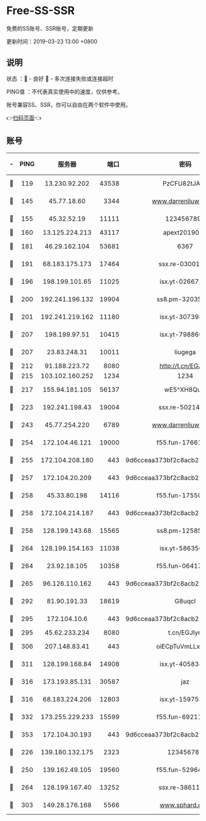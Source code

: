 # Free-SS-SSR

免费的SS账号、SSR账号，定期更新

更新时间：2019-03-23 13:00 +0800

## 说明

状态     ：🙂 - 良好 🙁 - 多次连接失败或连接超时

PING值   ：不代表真实使用中的速度，仅供参考。

账号兼容SS、SSR，你可以自由在两个软件中使用。

👉[扫码页面](https://liesauer.github.io/Free-SS-SSR/)👈

## 账号

|-|PING|服务器|端口|密码|加密方式|区域|
|:----:|:----:|:-----:|-----:|:----:|:----:|:----:|
|🙂|119|13.230.92.202|43538|PzCFU82tJAdZ|aes-256-cfb|JP|
|🙂|145|45.77.18.60|3344|www.darrenliuwei.com|aes-256-cfb|JP|
|🙂|155|45.32.52.19|11111|1234567890|aes-256-cfb|JP|
|🙂|160|13.125.224.213|43117|apext2019005|chacha20|KR|
|🙂|181|46.29.162.104|53681|6367|aes-256-ctr|RU|
|🙂|191|68.183.175.173|17464|ssx.re-03001510|aes-256-cfb|US|
|🙂|196|198.199.101.65|11025|isx.yt-02667200|aes-256-cfb|US|
|🙂|200|192.241.196.132|19904|ss8.pm-32035389|aes-256-cfb|US|
|🙂|201|192.241.219.162|11180|isx.yt-30739892|aes-256-cfb|US|
|🙂|207|198.199.97.51|10415|isx.yt-79886038|aes-256-cfb|US|
|🙂|207|23.83.248.31|10011|liugega|aes-256-cfb|US|
|🙂|212|91.188.223.72|8080|http://t.cn/EGJIyrl|rc4-md5|RU|
|🙂|215|103.102.160.252|1234|1234|rc4-md5|JP|
|🙂|217|155.94.181.105|56137|wE5^XH8Quw|aes-256-cfb|US|
|🙂|223|192.241.198.43|19004|ssx.re-50214186|aes-256-cfb|US|
|🙂|243|45.77.254.220|6789|www.darrenliuwei.com|aes-256-cfb|SG|
|🙂|254|172.104.46.121|19000|f55.fun-17661164|aes-256-cfb|SG|
|🙂|255|172.104.208.180|443|9d6cceaa373bf2c8acb22e60b6a58be6|aes-256-cfb|US|
|🙂|257|172.104.20.209|443|9d6cceaa373bf2c8acb22e60b6a58be6|aes-256-cfb|US|
|🙂|258|45.33.80.198|14116|f55.fun-17550990|aes-256-cfb|US|
|🙂|258|172.104.214.187|443|9d6cceaa373bf2c8acb22e60b6a58be6|aes-256-cfb|US|
|🙂|258|128.199.143.68|15565|ss8.pm-12585691|aes-256-cfb|SG|
|🙂|264|128.199.154.163|11038|isx.yt-58635648|aes-256-cfb|SG|
|🙂|264|23.92.18.105|10358|f55.fun-06417508|aes-256-cfb|US|
|🙂|265|96.126.110.162|443|9d6cceaa373bf2c8acb22e60b6a58be6|aes-256-cfb|US|
|🙂|292|81.90.191.33|18619|G8uqcl|aes-256-cfb|US|
|🙂|295|172.104.10.6|443|9d6cceaa373bf2c8acb22e60b6a58be6|aes-256-cfb|US|
|🙂|295|45.62.233.234|8080|t.cn/EGJIyrl|rc4-md5|CA|
|🙂|306|207.148.83.41|443|oiECpTuVmLLxk4Ts|aes-256-cfb|AU|
|🙂|311|128.199.168.84|14908|isx.yt-40583854|aes-256-cfb|SG|
|🙂|316|173.193.85.131|30587|jaz|aes-256-cfb|US|
|🙂|316|68.183.224.206|12803|isx.yt-15975345|aes-256-cfb|SG|
|🙂|332|173.255.229.233|15599|f55.fun-69211621|aes-256-cfb|US|
|🙂|353|172.104.30.193|443|9d6cceaa373bf2c8acb22e60b6a58be6|aes-256-cfb|US|
|🙂|226|139.180.132.175|2323|123456789|aes-256-cfb|SG|
|🙂|250|139.162.49.105|19560|f55.fun-52964087|aes-256-cfb|SG|
|🙂|264|128.199.167.40|13252|ssx.re-38611403|aes-256-cfb|SG|
|🙂|303|149.28.176.168|5566|www.sphard.com|aes-256-cfb|AU|
